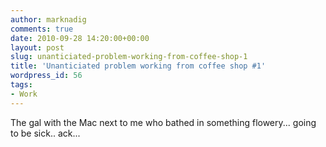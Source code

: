 ```yaml
---
author: marknadig
comments: true
date: 2010-09-28 14:20:00+00:00
layout: post
slug: unanticiated-problem-working-from-coffee-shop-1
title: 'Unanticiated problem working from coffee shop #1'
wordpress_id: 56
tags:
- Work
---
```


The gal with the Mac next to me who bathed in something flowery... going to be sick.. ack...
